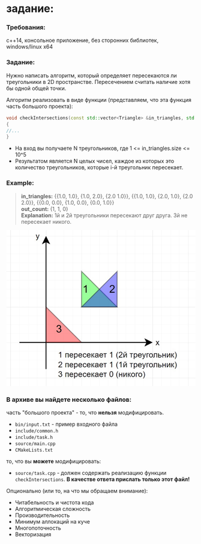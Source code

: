 
# задание:

### Требования:
 с++14, консольное приложение, без сторонних библиотек, windows/linux x64

### Задание:
Нужно написать алгоритм, который определяет пересекаются ли треугольники в 2D пространстве.
Пересечением считать наличие хотя бы одной общей точки. 

Алгоритм реализовать в виде функции (представляем, что эта функция часть большого проекта): 

```c++
void checkIntersections(const std::vector<Triangle> &in_triangles, std::vector<int> &out_count)
{
//...
}
```
- На вход вы получаете N треугольников, где 1 <= in_triangles.size <= 10^5
- Результатом является N целых чисел, каждое из которых это количество треугольников, которые i-й треугольник пересекает.

### Example:

>**in_triangles:** {{1.0, 1.0}, {1.0, 2.0}, {2.0 1.0}}, {{1.0, 1.0}, {2.0, 1.0}, {2.0 2.0}}, {{0.0, 0.0}, {1.0, 0.0}, {0.0, 1.0}} \
>**out_count:** {1, 1, 0} \
>**Explanation:** 1й и 2й треугольники пересекают друг друга. 3й не пересекает никого.

![image](image01.jpg)

### В архиве вы найдете несколько файлов:

часть "большого проекта" - то, что **нельзя** модифицировать. 
- `bin/input.txt` - пример входного файла
- `include/сommon.h`
- `include/task.h`
- `source/main.cpp`
- `CMakeLists.txt`

то, что вы **можете** модифицировать:
- `source/task.cpp` - должен содержать реализацию функции `checkIntersections`. **В качестве ответа прислать только этот файл!**


Опционально (или то, на что мы обращаем внимание):

- Читабельность и чистота кода
- Алгоритмическая сложность
- Производительность
- Минимум аллокаций на куче
- Многопоточность
- Векторизация
